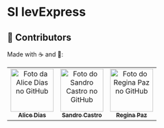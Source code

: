 # SI levExpress
## 🤝 Contributors
Made with ☕ and 💜:

<table>
  <tr>
    <td align="center">
      <a href="https://github.com/heyliceeee">
        <img src="https://github.com/heyliceeee.png" width="100px;" alt="Foto da Alice Dias no GitHub"/><br>
        <sub>
          <b>Alice Dias</b>
        </sub>
      </a>
    </td>
    <td align="center">
      <a href="https://github.com/SandroCunha8200785">
        <img src="https://github.com/SandroCunha8200785.png" width="100px;" alt="Foto do Sandro Castro no GitHub"/><br>
        <sub>
          <b>Sandro Castro</b>
        </sub>
      </a>
    </td>
    <td align="center">
      <a href="https://github.com/0">
        <img src="https://github.com/0.png" width="100px;" alt="Foto do Regina Paz no GitHub"/><br>
        <sub>
          <b>Regina Paz</b>
        </sub>
      </a>
    </td>
  </tr>
</table>
